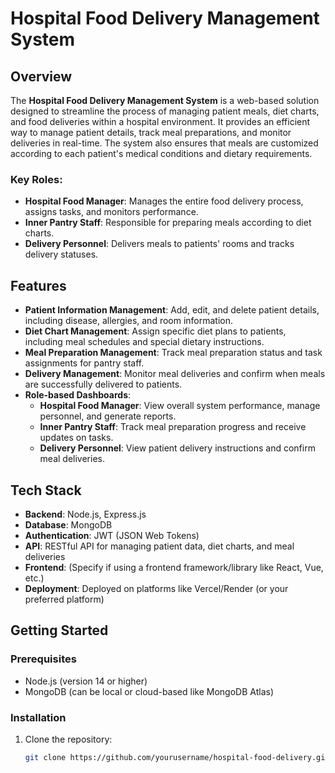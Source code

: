 # Hospital Food Delivery Management System

## Overview

The **Hospital Food Delivery Management System** is a web-based solution designed to streamline the process of managing patient meals, diet charts, and food deliveries within a hospital environment. It provides an efficient way to manage patient details, track meal preparations, and monitor deliveries in real-time. The system also ensures that meals are customized according to each patient's medical conditions and dietary requirements.

### Key Roles:
- **Hospital Food Manager**: Manages the entire food delivery process, assigns tasks, and monitors performance.
- **Inner Pantry Staff**: Responsible for preparing meals according to diet charts.
- **Delivery Personnel**: Delivers meals to patients' rooms and tracks delivery statuses.

## Features

- **Patient Information Management**: Add, edit, and delete patient details, including disease, allergies, and room information.
- **Diet Chart Management**: Assign specific diet plans to patients, including meal schedules and special dietary instructions.
- **Meal Preparation Management**: Track meal preparation status and task assignments for pantry staff.
- **Delivery Management**: Monitor meal deliveries and confirm when meals are successfully delivered to patients.
- **Role-based Dashboards**:
  - **Hospital Food Manager**: View overall system performance, manage personnel, and generate reports.
  - **Inner Pantry Staff**: Track meal preparation progress and receive updates on tasks.
  - **Delivery Personnel**: View patient delivery instructions and confirm meal deliveries.
  
## Tech Stack

- **Backend**: Node.js, Express.js
- **Database**: MongoDB
- **Authentication**: JWT (JSON Web Tokens)
- **API**: RESTful API for managing patient data, diet charts, and meal deliveries
- **Frontend**: (Specify if using a frontend framework/library like React, Vue, etc.)
- **Deployment**: Deployed on platforms like Vercel/Render (or your preferred platform)

## Getting Started

### Prerequisites

- Node.js (version 14 or higher)
- MongoDB (can be local or cloud-based like MongoDB Atlas)

### Installation

1. Clone the repository:

   ```bash
   git clone https://github.com/yourusername/hospital-food-delivery.git
